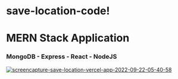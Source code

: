 # save-location-code!

# MERN Stack Application

### MongoDB - Express - React - NodeJS

<a href="https://ibb.co/Hz78fwX"><img src="https://i.ibb.co/tsBrTj3/screencapture-save-location-vercel-app-2022-09-22-05-40-58.png" alt="screencapture-save-location-vercel-app-2022-09-22-05-40-58" border="0"></a>
